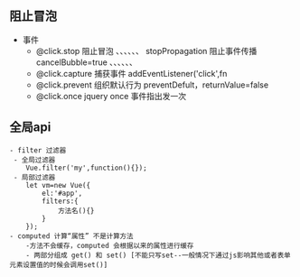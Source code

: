 ## 阻止冒泡
- 事件
    - @click.stop 阻止冒泡
    、、、、、、
        stopPropagation 阻止事件传播
        cancelBubble=true
    、、、、、、
    - @click.capture 捕获事件
        addEventListener('click',fn
    - @click.prevent
            组织默认行为
            preventDefult，returnValue=false
    - @click.once
        jquery once 事件指出发一次
## 全局api
    - filter 过滤器
     - 全局过滤器
        Vue.filter('my',function(){});
     - 局部过滤器
        let vm=new Vue({
            el:'#app',
            filters:{
                方法名(){}
            }
        });
    - computed 计算“属性” 不是计算方法
        -方法不会缓存，computed 会根据以来的属性进行缓存   
        - 两部分组成 get() 和 set() [不能只写set--一般情况下通过js影响其他或者表单元素设置值的时候会调用set()]



